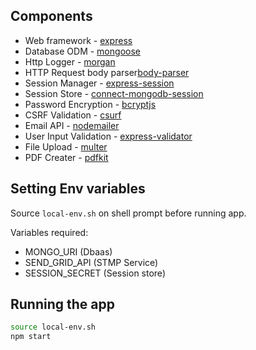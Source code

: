 ## Components

- Web framework - [express](http://expressjs.com/)
- Database ODM - [mongoose](https://mongoosejs.com/)
- Http Logger - [morgan](https://www.npmjs.com/package/morgan)
- HTTP Request body parser[body-parser](https://www.npmjs.com/package/body-parser)
- Session Manager - [express-session](https://www.npmjs.com/package/express-session)
- Session Store - [connect-mongodb-session](https://www.npmjs.com/package/connect-mongodb-session)
- Password Encryption - [bcryptjs](https://www.npmjs.com/package/bcryptjs)
- CSRF Validation - [csurf](https://www.npmjs.com/package/csurf)
- Email API - [nodemailer](https://nodemailer.com/about/)
- User Input Validation - [express-validator](https://express-validator.github.io/docs/)
- File Upload - [multer](https://www.npmjs.com/package/multer)
- PDF Creater - [pdfkit](https://www.npmjs.com/package/pdfkit)

## Setting Env variables

Source `local-env.sh` on shell prompt before running app.

Variables required:

- MONGO_URI (Dbaas)
- SEND_GRID_API (STMP Service)
- SESSION_SECRET (Session store)

## Running the app

```bash
source local-env.sh
npm start
```
